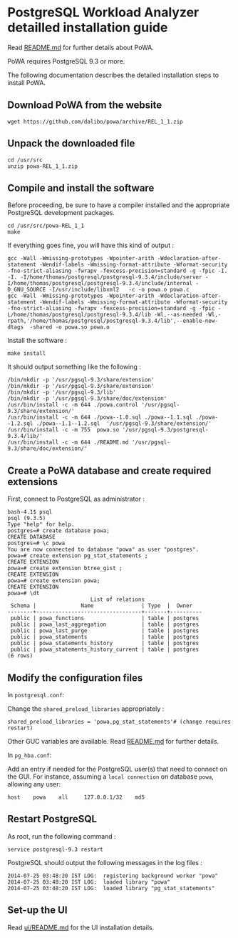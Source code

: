 PostgreSQL Workload Analyzer detailled installation guide
=========================================================

Read [README.md](https://github.com/dalibo/powa/blob/master/README.md) for further details about PoWA.

PoWA requires PostgreSQL 9.3 or more.

The following documentation describes the detailed installation steps to install PoWA.


Download PoWA from the website
------------------------------

```
wget https://github.com/dalibo/powa/archive/REL_1_1.zip
```

Unpack the downloaded file
--------------------------

```
cd /usr/src
unzip powa-REL_1_1.zip
```

Compile and install the software
--------------------------------

Before proceeding, be sure to have a compiler installed and the appropriate PostgreSQL development packages.

```
cd /usr/src/powa-REL_1_1
make
```

If everything goes fine, you will have this kind of output :
```
gcc -Wall -Wmissing-prototypes -Wpointer-arith -Wdeclaration-after-statement -Wendif-labels -Wmissing-format-attribute -Wformat-security -fno-strict-aliasing -fwrapv -fexcess-precision=standard -g -fpic -I. -I. -I/home/thomas/postgresql/postgresql-9.3.4/include/server -I/home/thomas/postgresql/postgresql-9.3.4/include/internal -D_GNU_SOURCE -I/usr/include/libxml2   -c -o powa.o powa.c
gcc -Wall -Wmissing-prototypes -Wpointer-arith -Wdeclaration-after-statement -Wendif-labels -Wmissing-format-attribute -Wformat-security -fno-strict-aliasing -fwrapv -fexcess-precision=standard -g -fpic -L/home/thomas/postgresql/postgresql-9.3.4/lib -Wl,--as-needed -Wl,-rpath,'/home/thomas/postgresql/postgresql-9.3.4/lib',--enable-new-dtags  -shared -o powa.so powa.o
```

Install the software :
```
make install
```

It should output something like the following :
```
/bin/mkdir -p '/usr/pgsql-9.3/share/extension'
/bin/mkdir -p '/usr/pgsql-9.3/share/extension'
/bin/mkdir -p '/usr/pgsql-9.3/lib'
/bin/mkdir -p '/usr/pgsql-9.3/share/doc/extension'
/usr/bin/install -c -m 644 ./powa.control '/usr/pgsql-9.3/share/extension/'
/usr/bin/install -c -m 644 ./powa--1.0.sql ./powa--1.1.sql ./powa--1.2.sql ./powa--1.1--1.2.sql  '/usr/pgsql-9.3/share/extension/'
/usr/bin/install -c -m 755  powa.so '/usr/pgsql-9.3/postgresql-9.3.4/lib/'
/usr/bin/install -c -m 644 ./README.md '/usr/pgsql-9.3/share/doc/extension/'
```


Create a PoWA database and create required extensions
-----------------------------------------------------

First, connect to PostgreSQL as administrator :
```
bash-4.1$ psql
psql (9.3.5)
Type "help" for help.
postgres=# create database powa;
CREATE DATABASE
postgres=# \c powa 
You are now connected to database "powa" as user "postgres".
powa=# create extension pg_stat_statements ;
CREATE EXTENSION
powa=# create extension btree_gist ;
CREATE EXTENSION
powa=# create extension powa;
CREATE EXTENSION
powa=# \dt
                          List of relations
 Schema |              Name               | Type  |  Owner   
--------+---------------------------------+-------+----------
 public | powa_functions                  | table | postgres
 public | powa_last_aggregation           | table | postgres
 public | powa_last_purge                 | table | postgres
 public | powa_statements                 | table | postgres
 public | powa_statements_history         | table | postgres
 public | powa_statements_history_current | table | postgres
(6 rows)
```


Modify the configuration files
------------------------------

In `postgresql.conf`:

Change the `shared_preload_libraries` appropriately :
```
shared_preload_libraries = 'powa,pg_stat_statements'# (change requires restart)
```

Other GUC variables are available. Read [README.md](https://github.com/dalibo/powa/blob/master/README.md) for further details.

In `pg_hba.conf`:

Add an entry if needed for the PostgreSQL user(s) that need to connect on the GUI.
For instance, assuming a `local connection` on database `powa`, allowing any user:

`host    powa    all     127.0.0.1/32    md5`

Restart PostgreSQL
------------------

As root, run the following command :
```
service postgresql-9.3 restart
```

PostgreSQL should output the following messages in the log files :
```
2014-07-25 03:48:20 IST LOG:  registering background worker "powa"
2014-07-25 03:48:20 IST LOG:  loaded library "powa"
2014-07-25 03:48:20 IST LOG:  loaded library "pg_stat_statements"
```


Set-up the UI
-------------


Read [ui/README.md](https://github.com/dalibo/powa/blob/master/ui/README.md) for the UI installation details.


